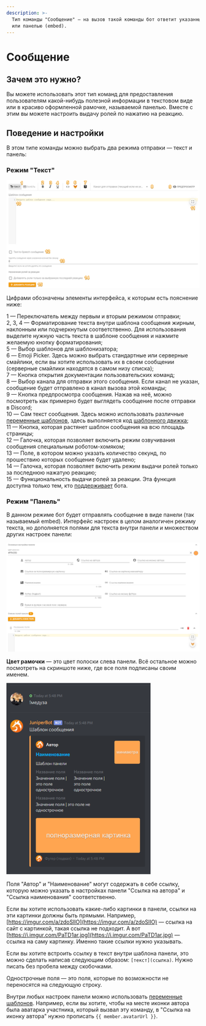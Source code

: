 ```yaml
---
description: >-
  Тип команды "Сообщение" — на вызов такой команды бот ответит указанным текстом
  или панелью (embed).
---
```


# Сообщение

## Зачем это нужно?

Вы можете использовать этот тип команд для предоставления пользователям какой-нибудь полезной информации в текстовом виде или в красиво оформленной рамочке, называемой панелью. Вместе с этим вы можете настроить выдачу ролей по нажатию на реакцию.

## Поведение и настройки

В этом типе команды можно выбрать два режима отправки — текст и панель:

### Режим "Текст"

![](../../.gitbook/assets/oaoaommm-20-04-15-16-45-51.png)

Цифрами обозначены элементы интерфейса, к которым есть пояснение ниже:  
  
1 — Переключатель между первым и вторым режимом отправки;  
2, 3, 4 — Форматирование текста внутри шаблона сообщения жирным, наклонным или подчеркнутым соответственно. Для использования выделите нужную часть текста в шаблоне сообщения и нажмите желаемую кнопку форматирования;  
5 — Выбор шаблонов для шаблонизатора;  
6 — Emoji Picker. Здесь можно выбрать стандартные или серверные смайлики, если вы хотите использовать их в своем сообщении \(серверные смайлики находятся в самом низу списка\);  
7 — Кнопка открытия документации пользовательских команд;  
8 — Выбор канала для отправки этого сообщения. Если канал не указан, сообщение будет отправлено в канал вызова этой команды;  
9 — Кнопка предпросмотра сообщения. Нажав на неё, можно посмотреть как примерно будет выглядеть сообщение после отправки в Discord;  
10 — Сам текст сообщения. Здесь можно использовать различные [переменные шаблонов](../../features/message-templates/advanced/types.md), здесь выполняется код [шаблонного движка](https://docs.juniper.bot/features/template-engine);  
11 — Кнопка, которая растянет шаблон сообщения на всю площадь страницы;  
12 — Галочка, которая позволяет включить режим озвучивания сообщения специальным роботом-хомяком;  
13 — Поле, в котором можно указать количество секунд, по прошествию которых сообщение будет удалено;  
14 — Галочка, которая позволяет включить режим выдачи ролей только за последнюю нажатую реакцию;  
15 — Функциональность выдачи ролей за реакции. Эта функция доступна только тем, кто [поддерживает](https://juniper.bot/donate) бота.

### Режим "Панель"

В данном режиме бот будет отправлять сообщение в виде панели \(так называемый embed\). Интерфейс настроек в целом аналогичен режиму текста, но дополняется полями для текста внутри панели и множеством других настроек панели:

![](../../.gitbook/assets/oaoaommm-20-05-22-23-12-53.png)

**Цвет рамочки** — это цвет полоски слева панели. Всё остальное можно посмотреть на скриншоте ниже, где все поля подписаны своим именем.

![&#x41F;&#x43E;&#x43B;&#x44F; &#x43F;&#x430;&#x43D;&#x435;&#x43B;&#x438;](../../.gitbook/assets/image%20%2818%29.png)

Поля "Автор" и "Наименование" могут содержать в себе ссылку, которую можно указать в настройках панели "Ссылка на автора" и "Ссылка наименования" соответственно.  
  
Если вы хотите использовать какие-либо картинки в панели, ссылки на эти картинки должны быть прямыми. Например, [https://imgur.com/a/zdoSlIO](https://imgur.com/a/zdoSlIO) — ссылка на сайт с картинкой, такая ссылка не подходит. А вот [https://i.imgur.com/PaTD1ar.jpg](https://i.imgur.com/PaTD1ar.jpg) — ссылка на саму картинку. Именно такие ссылки нужно указывать.  
  
Если вы хотите встроить ссылку в текст внутри шаблона панели, это можно сделать написав следующим образом: `[текст](ссылка)`. Нужно писать без пробела между скобочками.  
  
Однострочные поля — это поля, которые по возможности не переносятся на следующую строку.  
  
Внутри любых настроек панели можно использовать [переменные шаблонов](../../features/message-templates/advanced/types.md). Например, если вы хотите, чтобы на месте иконки автора была аватарка участника, который вызвал эту команду, в "Ссылка на иконку автора" нужно прописать `{{ member.avatarUrl }}`.

